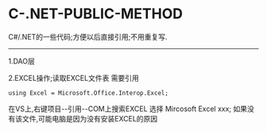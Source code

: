 # C-.NET-PUBLIC-METHOD
C#/.NET的一些代码;方便以后直接引用;不用重复写.

***

1.DAO层

2.EXCEL操作;读取EXCEL文件表
需要引用
```
using Excel = Microsoft.Office.Interop.Excel;
```
在VS上,右键项目--引用--COM上搜索EXCEL 选择 Mircosoft Excel xxx;
如果没有该文件,可能电脑是因为没有安装EXCEL的原因

